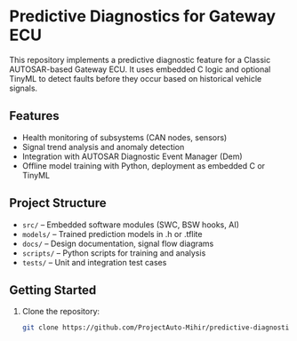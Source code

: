 # Predictive Diagnostics for Gateway ECU

This repository implements a predictive diagnostic feature for a Classic AUTOSAR-based Gateway ECU. It uses embedded C logic and optional TinyML to detect faults before they occur based on historical vehicle signals.

## Features
- Health monitoring of subsystems (CAN nodes, sensors)
- Signal trend analysis and anomaly detection
- Integration with AUTOSAR Diagnostic Event Manager (Dem)
- Offline model training with Python, deployment as embedded C or TinyML

## Project Structure
- `src/` – Embedded software modules (SWC, BSW hooks, AI)
- `models/` – Trained prediction models in .h or .tflite
- `docs/` – Design documentation, signal flow diagrams
- `scripts/` – Python scripts for training and analysis
- `tests/` – Unit and integration test cases

## Getting Started
1. Clone the repository:
   ```bash
   git clone https://github.com/ProjectAuto-Mihir/predictive-diagnostics-autosar-gateway.git

